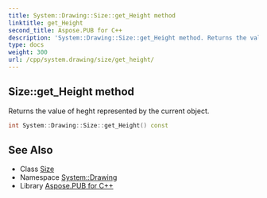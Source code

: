 ```yaml
---
title: System::Drawing::Size::get_Height method
linktitle: get_Height
second_title: Aspose.PUB for C++
description: 'System::Drawing::Size::get_Height method. Returns the value of heght represented by the current object in C++.'
type: docs
weight: 300
url: /cpp/system.drawing/size/get_height/
---
```

## Size::get_Height method


Returns the value of heght represented by the current object.

```cpp
int System::Drawing::Size::get_Height() const
```

## See Also

* Class [Size](../)
* Namespace [System::Drawing](../../)
* Library [Aspose.PUB for C++](../../../)
